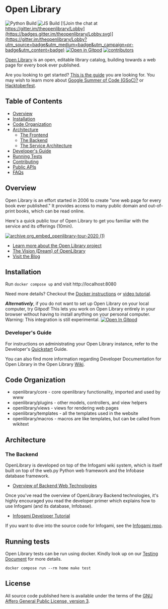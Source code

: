 # Open Library



![Python Build](https://github.com/internetarchive/openlibrary/actions/workflows/python_tests.yml/badge.svg)
![JS Build](https://github.com/internetarchive/openlibrary/actions/workflows/javascript_tests.yml/badge.svg)
[![Join the chat at https://gitter.im/theopenlibrary/Lobby](https://badges.gitter.im/theopenlibrary/Lobby.svg)](https://gitter.im/theopenlibrary/Lobby?utm_source=badge&utm_medium=badge&utm_campaign=pr-badge&utm_content=badge)
[![Open in Gitpod](https://img.shields.io/badge/Contribute%20with-Gitpod-908a85?logo=gitpod)](https://gitpod.io/#https://github.com/internetarchive/openlibrary/)
[![contributors](https://img.shields.io/github/contributors/internetarchive/openlibrary.svg)](https://github.com/internetarchive/openlibrary/graphs/contributors)

[Open Library](https://openlibrary.org) is an open, editable library catalog, building towards a web page for every book ever published.

Are you looking to get started? [This is the guide](https://github.com/internetarchive/openlibrary/blob/master/CONTRIBUTING.md) you are looking for. You may wish to learn more about [Google Summer of Code (GSoC)?](https://github.com/internetarchive/openlibrary/wiki/Google-Summer-of-Code) or [Hacktoberfest](https://github.com/internetarchive/openlibrary/wiki/Hacktoberfest).

## Table of Contents
   - [Overview](#overview)
   - [Installation](#installation)
   - [Code Organization](#code-organization)
   - [Architecture](#architecture)
     - [The Frontend](https://github.com/internetarchive/openlibrary/wiki/Frontend-Guide)
     - [The Backend](#the-backend)
     - [The Service Architecture](https://github.com/internetarchive/openlibrary/wiki/Production-Service-Architecture)
   - [Developer's Guide](#developers-guide)
   - [Running Tests](#running-tests)
   - [Contributing](CONTRIBUTING.md)
   - [Public APIs](https://openlibrary.org/developers/api)
   - [FAQs](https://openlibrary.org/help/faq)

## Overview

Open Library is an effort started in 2006 to create "one web page for every book ever published." It provides access to many public domain and out-of-print books, which can be read online.

Here's a quick public tour of Open Library to get you familiar with the service and its offerings (10min).

[![archive org_embed_openlibrary-tour-2020 (1)](https://user-images.githubusercontent.com/978325/91348906-55940d00-e799-11ea-83b9-17cd4d99642b.png)](https://archive.org/embed/openlibrary-tour-2020/openlibrary.ogv)

- [Learn more about the Open Library project](https://openlibrary.org/about)
- [The Vision (Dream) of OpenLibrary](https://openlibrary.org/about/vision)
- [Visit the Blog](https://blog.openlibrary.org)

## Installation

Run `docker compose up` and visit http://localhost:8080

Need more details? Checkout the [Docker instructions](https://github.com/internetarchive/openlibrary/blob/master/docker/README.md)
or [video tutorial](https://archive.org/embed/openlibrary-developer-docs/openlibrary-docker-set-up.mp4).

***Alternatively***, if you do not want to set up Open Library on your local computer, try Gitpod!
This lets you work on Open Library entirely in your browser without having to install anything on your personal computer.
Warning: This integration is still experimental.
[![Open In Gitpod](https://img.shields.io/badge/Contribute%20with-Gitpod-908a85?logo=gitpod)](https://gitpod.io/#https://github.com/internetarchive/openlibrary/)

### Developer's Guide

For instructions on administrating your Open Library instance, refer to the Developer's [Quickstart](https://github.com/internetarchive/openlibrary/wiki/Getting-Started) Guide.

You can also find more information regarding Developer Documentation for Open Library in the Open Library [Wiki](https://github.com/internetarchive/openlibrary/wiki/).

## Code Organization

* openlibrary/core - core openlibrary functionality, imported and used by www
* openlibrary/plugins - other models, controllers, and view helpers
* openlibrary/views - views for rendering web pages
* openlibrary/templates - all the templates used in the website
* openlibrary/macros - macros are like templates, but can be called from wikitext

## Architecture

### The Backend

OpenLibrary is developed on top of the Infogami wiki system, which is itself built on top of the web.py Python web framework and the Infobase database framework.

- [Overview of Backend Web Technologies](https://openlibrary.org/about/tech)

Once you've read the overview of OpenLibrary Backend technologies, it's highly encouraged you read the developer primer which explains how to use Infogami (and its database, Infobase).

- [Infogami Developer Tutorial](https://openlibrary.org/dev/docs/infogami)

If you want to dive into the source code for Infogami, see the [Infogami repo](https://github.com/internetarchive/infogami).

## Running tests

Open Library tests can be run using docker. Kindly look up on our [Testing Document](https://github.com/internetarchive/openlibrary/wiki/Testing) for more details.

```
docker compose run --rm home make test
```

## License

All source code published here is available under the terms of the [GNU Affero General Public License, version 3](https://www.gnu.org/licenses/agpl-3.0.html).
